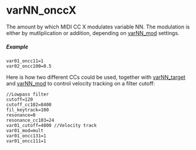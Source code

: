 ---
---
# varNN_onccX

The amount by which MIDI CC X modulates variable NN. The modulation is either
by mutliplication or addition, depending on [varNN_mod](varNN_mod) settings.

##### Example

```
var01_oncc11=1
var02_oncc100=0.5
```

Here is how two different CCs could be used, together with [varNN_target](varNN_target)
and [varNN_mod](varNN_mod) to control velocity tracking on a filter cutoff:

```
//Lowpass filter
cutoff=120
cutoff_cc102=8400
fil_keytrack=100
resonance=0
resonance_cc103=24
var01_cutoff=4800 //Velocity track
var01_mod=mult
var01_oncc131=1
var01_oncc111=1
```
